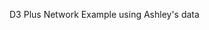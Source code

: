 <param ve-config layout="vtl">

<param ve-component 
       name="d3plus-network"
       src="/components/D3PlusNetwork.vue"
       selectors="tag:d3plus-network"
       icon="fa-sitemap"
       label="D3plus Network"
       dependencies="https://d3plus.org/js/d3plus-network.v0.6.full.min.js">

D3 Plus Network Example using Ashley's data
<param ve-d3plus-network url="https://raw.githubusercontent.com/buchanana01/PH_Test/master/network.json">